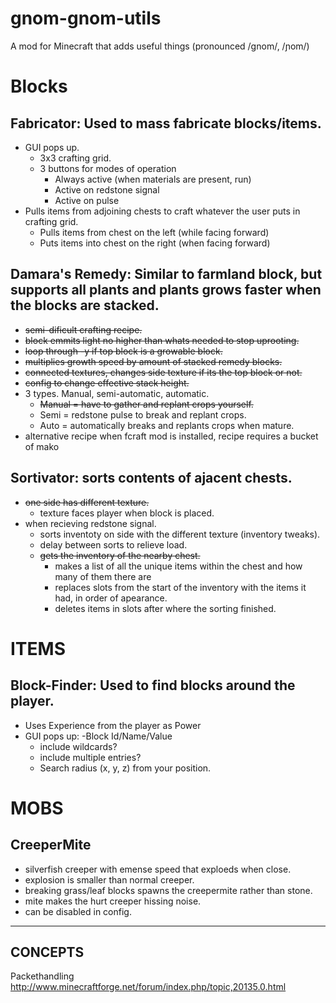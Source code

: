 gnom-gnom-utils
===============

A mod for Minecraft that adds useful things (pronounced /ɡnom/, /ɲom/)

# Blocks
## Fabricator: Used to mass fabricate blocks/items.
  - GUI pops up.
    - 3x3 crafting grid.
    - 3 buttons for modes of operation
      - Always active (when materials are present, run)
      - Active on redstone signal
      - Active on pulse
  - Pulls items from adjoining chests to craft whatever the user puts in crafting grid.
    - Pulls items from chest on the left (while facing forward)
    - Puts items into chest on the right (when facing forward)

## Damara's Remedy: Similar to farmland block, but supports all plants and plants grows faster when the blocks are stacked.
  - ~~semi-dificult crafting recipe.~~
  - ~~block emmits light no higher than whats needed to stop uprooting.~~
  - ~~loop through -y if top block is a growable block.~~
  - ~~multiplies growth speed by amount of stacked remedy blocks.~~
  - ~~connected textures, changes side texture if its the top block or not.~~
  - ~~config to change effective stack height.~~
  - 3 types. Manual, semi-automatic, automatic.
    - ~~Manual = have to gather and replant crops yourself.~~
    - Semi = redstone pulse to break and replant crops.
    - Auto = automatically breaks and replants crops when mature.
  - alternative recipe when fcraft mod is installed, recipe requires a bucket of mako


## Sortivator: sorts contents of ajacent chests.
  - ~~one side has different texture.~~
    - texture faces player when block is placed.
  - when recieving redstone signal.
    - sorts inventoty on side with the different texture (inventory tweaks).
    - delay between sorts to relieve load.
    - ~~gets the inventory of the nearby chest.~~
      - makes a list of all the unique items within the chest and how many of them there are
      - replaces slots from the start of the inventory with the items it had, in order of apearance.
      - deletes items in slots after where the sorting finished.



# ITEMS
## Block-Finder: Used to find blocks around the player.
  - Uses Experience from the player as Power
  - GUI pops up:
    -Block Id/Name/Value
      - include wildcards?
      - include multiple entries?
    - Search radius (x, y, z) from your position.
  

# MOBS
## CreeperMite
  - silverfish creeper with emense speed that exploeds when close.
  - explosion is smaller than normal creeper.
  - breaking grass/leaf blocks spawns the creepermite rather than stone.
  - mite makes the hurt creeper hissing noise.
  - can be disabled in config.
    


-------------------------
CONCEPTS
-------------------------

Packethandling
http://www.minecraftforge.net/forum/index.php/topic,20135.0.html
